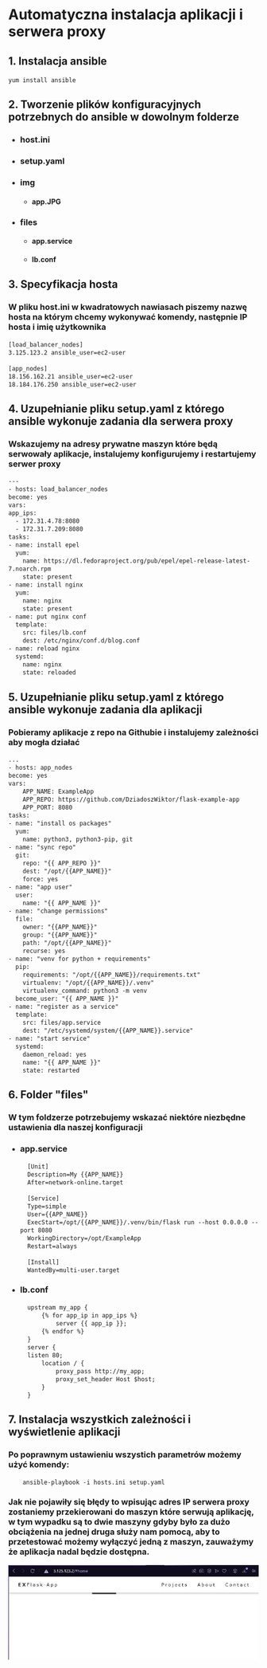 # **Automatyczna instalacja aplikacji i serwera proxy**
## **1.** Instalacja ansible
    yum install ansible 
## **2.** Tworzenie plików konfiguracyjnych potrzebnych do ansible w dowolnym folderze
* ### host.ini
* ### setup.yaml
* ###  img
    * #### app.JPG
* ###  files
    * #### app.service
    * #### lb.conf
## **3.** Specyfikacja hosta
### W pliku host.ini w kwadratowych nawiasach piszemy nazwę hosta na którym chcemy wykonywać komendy, następnie IP hosta i imię użytkownika
    [load_balancer_nodes]
    3.125.123.2 ansible_user=ec2-user

    [app_nodes]
    18.156.162.21 ansible_user=ec2-user
    18.184.176.250 ansible_user=ec2-user
## **4.** Uzupełnianie pliku setup.yaml z którego ansible wykonuje zadania dla serwera proxy
### Wskazujemy na adresy prywatne maszyn które będą serwowały aplikacje, instalujemy konfigurujemy i restartujemy serwer proxy
    ---
    - hosts: load_balancer_nodes
    become: yes
    vars:
    app_ips:
      - 172.31.4.78:8080
      - 172.31.7.209:8080
    tasks:
    - name: install epel
      yum:
        name: https://dl.fedoraproject.org/pub/epel/epel-release-latest-7.noarch.rpm
        state: present
    - name: install nginx
      yum:
        name: nginx
        state: present
    - name: put nginx conf
      template:
        src: files/lb.conf
        dest: /etc/nginx/conf.d/blog.conf
    - name: reload nginx
      systemd:
        name: nginx
        state: reloaded
## **5.** Uzupełnianie pliku setup.yaml z którego ansible wykonuje zadania dla aplikacji 
### Pobieramy aplikacje z repo na Githubie i instalujemy zależności aby mogła działać
    ...
    - hosts: app_nodes
    become: yes
    vars:
        APP_NAME: ExampleApp
        APP_REPO: https://github.com/DziadoszWiktor/flask-example-app
        APP_PORT: 8080
    tasks:
    - name: "install os packages"
      yum:
        name: python3, python3-pip, git
    - name: "sync repo"
      git:
        repo: "{{ APP_REPO }}"
        dest: "/opt/{{APP_NAME}}"
        force: yes
    - name: "app user"
      user:
        name: "{{ APP_NAME }}"
    - name: "change permissions"
      file:
        owner: "{{APP_NAME}}"
        group: "{{APP_NAME}}"
        path: "/opt/{{APP_NAME}}"
        recurse: yes
    - name: "venv for python + requirements"
      pip:
        requirements: "/opt/{{APP_NAME}}/requirements.txt"
        virtualenv: "/opt/{{APP_NAME}}/.venv"
        virtualenv_command: python3 -m venv
      become_user: "{{ APP_NAME }}"
    - name: "register as a service"
      template:
        src: files/app.service
        dest: "/etc/systemd/system/{{APP_NAME}}.service"
    - name: "start service"
      systemd:
        daemon_reload: yes 
        name: "{{ APP_NAME }}"
        state: restarted
## **6.** Folder "files"
### W tym foldzerze potrzebujemy wskazać niektóre niezbędne ustawienia dla naszej konfiguracji
* ### app.service
        [Unit]
        Description=My {{APP_NAME}}
        After=network-online.target

        [Service]
        Type=simple
        User={{APP_NAME}}
        ExecStart=/opt/{{APP_NAME}}/.venv/bin/flask run --host 0.0.0.0 --port 8080
        WorkingDirectory=/opt/ExampleApp
        Restart=always

        [Install]
        WantedBy=multi-user.target
* ### lb.conf
        upstream my_app {
            {% for app_ip in app_ips %}
                server {{ app_ip }};
            {% endfor %}
        }
        server {
        listen 80;
            location / {
                proxy_pass http://my_app;
                proxy_set_header Host $host;
            }   
        }
## **7.** Instalacja wszystkich zależności i wyświetlenie aplikacji
### Po poprawnym ustawieniu wszystich parametrów możemy użyć komendy:
        ansible-playbook -i hosts.ini setup.yaml
### Jak nie pojawiły się błędy to wpisując adres IP serwera proxy zostaniemy przekierowani do maszyn które serwują aplikację, w tym wypadku są to dwie maszyny gdyby było za dużo obciążenia na jednej druga służy nam pomocą, aby to przetestować możemy wyłączyć jedną z maszyn, zauważymy że aplikacja nadal będzie dostępna.
![APP](img/app.JPG)
